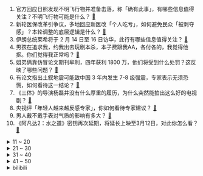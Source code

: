 1. 官方回应日照发现不明飞行物并准备击落，称「确有此事」，有哪些信息值得关注？不明飞行物可能是什么？ [:link:](https://www.zhihu.com/question/583594930)
2. 新轮医保改革引争议，多地回应新医改「个人吃亏」，如何避免民众「被剥夺感」？本轮调整的底层逻辑是什么？ [:link:](https://www.zhihu.com/question/583560461)
3. 伊朗总统莱希将于 2 月 14 日至 16 日访华，此行有哪些信息值得关注？ [:link:](https://www.zhihu.com/question/583563822)
4. 男孩在追求我，约我出去玩剧本杀，本子费跟我AA，各付各的，我觉得他抠。你们觉得我正常吗？ [:link:](https://www.zhihu.com/question/581989296)
5. 姐弟俩靠仿冒论文期刊牟利，四年获利 1800 万，他们将受到什么处罚？这反映了哪些问题？ [:link:](https://www.zhihu.com/question/583613698)
6. 有论文指出土叙地震可能致中国 3 年内发生 7-8 级强震，专家表示无须恐慌，如何看待这一结论？ [:link:](https://www.zhihu.com/question/583555107)
7. 《三体》的导演杨磊并没有什么厚重的履历，为什么突然能拍出这么好的电视剧？ [:link:](https://www.zhihu.com/question/582218358)
8. 央视评「年轻人越来越反感专家」，你如何看待专家建议？ [:link:](https://www.zhihu.com/question/582958215)
9. 男人戴不戴手表对气质的影响有多大？ [:link:](https://www.zhihu.com/question/451932206)
10. 《阿凡达2：水之道》密钥再次延期，将延长上映至3月12日，对此你怎么看？ [:link:](https://www.zhihu.com/question/583374712)
<details>
<summary>11 ~ 20</summary>

11. 如何评价演员张颂文？ [:link:](https://www.zhihu.com/question/581615044)
12. “师范热”还会持续多久？ [:link:](https://www.zhihu.com/question/552345598)
13. 沙溢在电影《流浪地球 2》中的演技如何？ [:link:](https://www.zhihu.com/question/582402771)
14. 某财经博主因苹果期货走跌决定卖苹果现货，交割 1500 吨后滞销，交易对手是百亿私募，如何看待此事？ [:link:](https://www.zhihu.com/question/583360820)
15. 广西南宁房贷年龄期限可延长至 80 岁，这一规定是否适当？可能会遇到哪些现实问题？ [:link:](https://www.zhihu.com/question/583579872)
16. 原神里为什么没有用来测试技能的木桩？ [:link:](https://www.zhihu.com/question/583592536)
17. 有哪些装修设计是花钱买教训？ [:link:](https://www.zhihu.com/question/389427209)
18. 如果你有孩子，你会教育她人性本善还是人性本恶？ [:link:](https://www.zhihu.com/question/577468063)
19. 要原谅曾经伤害过自己的人吗？ [:link:](https://www.zhihu.com/question/583505226)
20. 捐精会不会加大未来出现近亲结婚的概率？ [:link:](https://www.zhihu.com/question/33255871)
</details>
<details>
<summary>21 ~ 30</summary>

21. 为什么《狂飙》里面的录音笔毁不掉? [:link:](https://www.zhihu.com/question/583044554)
22. 情人节期间女性预订酒店金额比男性高近 3 成， 且女性用户比男性用户更愿意为浪漫买单，如何看待此事? [:link:](https://www.zhihu.com/question/583551894)
23. 电影《黑豹 2》上映 4 天总票房破 5000 万，如何评价这部电影？ [:link:](https://www.zhihu.com/question/583273431)
24. 为什么二战末期大量德军会选择向美军投降，而不是脱下军装回到家乡呢？ [:link:](https://www.zhihu.com/question/517551648)
25. 男子高铁上抽烟致列车减速停站，家属称「他又没有杀人，至于吗」，后续如何处理？这起到什么警示作用？ [:link:](https://www.zhihu.com/question/583170276)
26. 如何评价《中国奇谭》第八集《玉兔》? [:link:](https://www.zhihu.com/question/579004908)
27. 女工人干活时在厕所 5 分钟产子，夫妻双方均未察觉怀孕，如何看待此事？怎样从医学角度分析？ [:link:](https://www.zhihu.com/question/582956082)
28. 华为表示「在与 ChatGPT 相关的大模型领域早有布局，正通过建立联合体推动产业化」，透露哪些信息？ [:link:](https://www.zhihu.com/question/583147981)
29. 国台办称「由于民进党当局阻挡，大陆吊唁星云法师代表团无法赴台 」，对台当局这一行为如何评价？ [:link:](https://www.zhihu.com/question/583347028)
30. 中国有哪些容易读错的姓氏? [:link:](https://www.zhihu.com/question/31367219)
</details>
<details>
<summary>31 ~ 40</summary>

31. 美国俄亥俄州火车脱轨，引发大火并泄漏有害气体，事故发生的原因可能有哪些？ [:link:](https://www.zhihu.com/question/582748475)
32. 持续一年不吃中国菜，你会抓狂吗？ [:link:](https://www.zhihu.com/question/344293653)
33. 如何通过 ChatGPT 进行商业变现？ [:link:](https://www.zhihu.com/question/582662959)
34. 面试的时候，考官看中的是你的能力还是学历？ [:link:](https://www.zhihu.com/question/582517168)
35. 米哈游新作《崩坏：星穹铁道》是否有成为现象级的潜质？ [:link:](https://www.zhihu.com/question/531184369)
36. 网传广西南宁房贷年龄期限可延长至 80 岁，多家银行回应「确有其事」，哪些信息值得关注？ [:link:](https://www.zhihu.com/question/583571587)
37. 大学生存钱旅游必要吗？ [:link:](https://www.zhihu.com/question/583098091)
38. 诸葛亮为什么放着王平不用，非用马谡守街亭呢？ [:link:](https://www.zhihu.com/question/583318174)
39. 你们家里用过最久的电器有多旧？ [:link:](https://www.zhihu.com/question/581915655)
40. 美国联邦政府债务规模触及 31.4 万亿美元上限，美国政府可以无限举债吗？ [:link:](https://www.zhihu.com/question/583556624)
</details>
<details>
<summary>41 ~ 50</summary>

41. 任泽平回应建议「降低法定婚龄到 18 岁」有误读，并非必须 18 岁结婚，而是还权于民，如何评价？ [:link:](https://www.zhihu.com/question/583551829)
42. 拍星空时，焦距为什么是要无限远往回一点而不是直接对到无限远？ [:link:](https://www.zhihu.com/question/582697522)
43. 加拿大称美军战机于 11 日在加领空击落「飞行物」，有哪些值得关注的信息？ [:link:](https://www.zhihu.com/question/583547744)
44. chatgpt会颠覆网文行业嘛？ [:link:](https://www.zhihu.com/question/582276511)
45. 曾经的「留守儿童」成为年轻一代务工者，自己「辛苦一点也要带孩子出去」，如何看待这代人的选择？ [:link:](https://www.zhihu.com/question/582971445)
46. 「二胎儿童」将迎来「入学潮」，多地发布 2023 年中小学学位预警，哪些信息值得关注？ [:link:](https://www.zhihu.com/question/583646196)
47. 22-23 赛季法甲摩纳哥 3:1 巴黎圣日耳曼，如何评价这场比赛？ [:link:](https://www.zhihu.com/question/583505928)
48. ChatGPT 的「创作」是否有著作权？版权又该归谁？法律角度如何解读？ [:link:](https://www.zhihu.com/question/583485787)
49. 昆虫演化真的符合进化论吗？ [:link:](https://www.zhihu.com/question/583142351)
50. 钱和幸福有关系吗？ [:link:](https://www.zhihu.com/question/583071821)
</details><details>
<summary>bilibili</summary>

1. 我们复刻了一道米其林三星招牌菜！ [:link:](//www.bilibili.com/video/BV1V84y1V7En)
2. 中国富豪大换血，十大富豪，你还认识谁？ [:link:](//www.bilibili.com/video/BV1hs4y1e7LV)
3. “我觉得他在占便宜”好人被枪指着，已经是常态 [:link:](//www.bilibili.com/video/BV1dM411Y7Uj)
4. 一杆进七个！当九球天后遇上高速摄影机，谁会更胜一筹？ [:link:](//www.bilibili.com/video/BV1rT411Q7DN)
5. 糖果、果冻、小药片......“黑心毒贩”货源大揭秘 >> [:link:](//www.bilibili.com/video/BV1Kv4y1t7cW)
6. 给流浪猫制作冬季大型饮水器 [:link:](//www.bilibili.com/video/BV1y8411T7h5)
7. 《崩坏：星穹铁道》白露角色PV——「天干物燥」 [:link:](//www.bilibili.com/video/BV1n84y1G7HE)
8. 【猛男版】新宝岛丨竖屏重制，史诗级更新 [:link:](//www.bilibili.com/video/BV1314y1c7gh)
9. 鹅鸭傻 [:link:](//www.bilibili.com/video/BV1Q14y1F7B2)
10. 老MC玩家的热爱岂是你网易能代理的?! [:link:](//www.bilibili.com/video/BV1rd4y1n7Hc)
<details>
<summary>11 ~ 20</summary>

11. 朋友永远都是游戏最高“配置” [:link:](//www.bilibili.com/video/BV15D4y1K7cC)
12. 专业偷子 [:link:](//www.bilibili.com/video/BV1584y1V7uM)
13. 这 是......转 生 大 肠 [:link:](//www.bilibili.com/video/BV13Y411i7ii)
14. “花儿为什么那样红？” [:link:](//www.bilibili.com/video/BV1RY411v7WM)
15. 汉服在国外，给外国人体验汉服 [:link:](//www.bilibili.com/video/BV1jR4y1B7tW)
16. 跳着健康健身的阳康比心舞，心情无比畅通比❤ [:link:](//www.bilibili.com/video/BV18G4y1N7h7)
17. 我们花费五年时间收集打磨，感受这召唤师操作的大气磅礴与刀尖舞蹈吧！ [:link:](//www.bilibili.com/video/BV1uA411z7XC)
18. 放眼综艺界是炸裂的程度！10个艺人种地半年的奇葩综艺《种地吧》 [:link:](//www.bilibili.com/video/BV1us4y1e7Bw)
19. 我把经典游戏都速通了一遍？？ [:link:](//www.bilibili.com/video/BV1RR4y1z7Hv)
20. 叠 甲 圣 经 [:link:](//www.bilibili.com/video/BV1hM411Y7XL)
</details>
<details>
<summary>21 ~ 30</summary>

21. 《官  宣》 [:link:](//www.bilibili.com/video/BV1T84y1V7Tz)
22. 夏叔是什么级别的厨师？ [:link:](//www.bilibili.com/video/BV11A411B7nw)
23. 他一元中满命，我一抽送寿命 3 [:link:](//www.bilibili.com/video/BV14T411Q7PB)
24. 拒绝答辩，吃点好的！漫威零差评佳作《马面雷神》 [:link:](//www.bilibili.com/video/BV1VG4y1K7Nu)
25. “可惜了，这么过瘾的台词再也没有了！” [:link:](//www.bilibili.com/video/BV1Rv4y147Fm)
26. 乱世腾龙、再造河山，土耳其国父：凯末尔【历史调研室37】 [:link:](//www.bilibili.com/video/BV18d4y1J7W3)
27. 是的，我们有一个私生女 [:link:](//www.bilibili.com/video/BV1a8411T7Ld)
28. 【vlog】我们应该是全网第一个拥有形象代言人的频道了！ [:link:](//www.bilibili.com/video/BV1ov4y147mH)
29. 我给自己的免费游戏做了个外挂！ [:link:](//www.bilibili.com/video/BV12G4y1U7CL)
30. 【原神动画】这玩意比神之眼好用多了 [:link:](//www.bilibili.com/video/BV1Rj411K7n5)
</details>
<details>
<summary>31 ~ 40</summary>

31. 美国最贵牛排店VS最便宜牛排！！价格相差40倍，值得吗？ [:link:](//www.bilibili.com/video/BV19Y411v778)
32. 硬件攻击 我的世界永恒的MC生存 二周目EP15 [:link:](//www.bilibili.com/video/BV1fY411v7EN)
33. 今天店里来了一位并不受欢迎的客人，是谁穿过大雨？又是谁留在童年.. [:link:](//www.bilibili.com/video/BV1HT411R7Zq)
34. “你已经证明了你的决心，那么，也让你见证一下我的意志吧” [:link:](//www.bilibili.com/video/BV1X54y1N75y)
35. 【定格动画】爆肝挑战地表最重组合金刚藏玩阁冲云霄终极大合体 [:link:](//www.bilibili.com/video/BV1pR4y1q7XH)
36. 这游戏总不能是个音游吧？ [:link:](//www.bilibili.com/video/BV1bY411i7kR)
37. 【4K60FPS】火星哥Bruno Mars《Uptown Funk》神级现场！真的这么丝滑吗 [:link:](//www.bilibili.com/video/BV1WT411Q7Nx)
38. 【基德】土叙地震全面报告：天灾叠加人祸，双标的救援 [:link:](//www.bilibili.com/video/BV1cs4y1e7ty)
39. 【时代少年团】《乌托邦少年》欢乐小卡游戏 [:link:](//www.bilibili.com/video/BV1kv4y1477Q)
40. 恶到必除 [:link:](//www.bilibili.com/video/BV15s4y1e73M)
</details>
<details>
<summary>41 ~ 50</summary>

41. 【原神剧场】空的恋爱摇摆~！ [:link:](//www.bilibili.com/video/BV11G4y1N7KZ)
42. 【探店又被拒？？？前后双标】448元 广州保利洲际酒店 [:link:](//www.bilibili.com/video/BV17s4y1e7XH)
43. 单车独闯黑龙江，轮胎报废跑了两个县城也没买到，摸黑在路边雪地露营 [:link:](//www.bilibili.com/video/BV1ZR4y1q7qM)
44. 如何用面包车，跑赢GTR？ [:link:](//www.bilibili.com/video/BV1z8411T7Tx)
45. 他为保护邮件安全，与劫匪搏斗，手筋被砍断，头骨被打破…… [:link:](//www.bilibili.com/video/BV1h8411T7Gv)
46. 4J车厘子有多大？你买的车厘子缩水了吗？【慧小媛】 [:link:](//www.bilibili.com/video/BV1mD4y1A7GN)
47. 没错，这里就是我的家乡：京海市。 [:link:](//www.bilibili.com/video/BV1484y1V7wb)
48. “读孙子兵法,品启强人生” [:link:](//www.bilibili.com/video/BV1MG4y1S7cm)
49. 本来挺喜欢塑料小人的 [:link:](//www.bilibili.com/video/BV1bM411Y7Xz)
50. 【学医致用】瘦了60斤后，终于明白怎么才瘦的快了！I 看了这个视频让你暴瘦10斤！ [:link:](//www.bilibili.com/video/BV1c14y1c74u)
</details>
<details>
<summary>51 ~ 60</summary>

51. 校长是懂针对的 [:link:](//www.bilibili.com/video/BV1FM411P7ta)
52. 想做我高启强的baby吗？ [:link:](//www.bilibili.com/video/BV1mD4y1A76T)
53. 【鱼肉肉】（鸡）极乐净土 [:link:](//www.bilibili.com/video/BV18R4y1q7Ua)
54. 我打你行.    别人骂你不行.        -赵德柱 [:link:](//www.bilibili.com/video/BV1yT411R7Uf)
55. 超硬核解析！菩萨变美女的考验，佛道两家的顶级博弈 [:link:](//www.bilibili.com/video/BV1Fe4y1w7ue)
56. 当开锁的遇上卖锁的 [:link:](//www.bilibili.com/video/BV1fM4y1D7kY)
57. 小手一指 rap开始  反向变身  返璞归真 [:link:](//www.bilibili.com/video/BV1ZM411Y7sD)
58. 我们在一起啦！ [:link:](//www.bilibili.com/video/BV1jx4y1V7hH)
59. 评分7.4！回光返照or同行衬托！诚实吐槽柯南M25万圣节的新娘！ [:link:](//www.bilibili.com/video/BV16A411m7Mx)
60. 等等..！猜拳好像不是用脚玩的吧！？.. [:link:](//www.bilibili.com/video/BV1nM4y1Q7Hw)
</details>
<details>
<summary>61 ~ 70</summary>

61. 【纪念唐小强】谨以此片，纪念陪伴了我们五季的唐大哥 [:link:](//www.bilibili.com/video/BV1a54y1N7Cr)
62. 在自律和自觉中选择了自尽 [:link:](//www.bilibili.com/video/BV1Yv4y1477X)
63. 中国小伙震碎韩娱？我从来没看过这么好笑的综艺！ [:link:](//www.bilibili.com/video/BV1TG4y1K72A)
64. 三个女人联手，改写欧洲历史！《叶卡捷琳娜》P4 [:link:](//www.bilibili.com/video/BV1bT411R7DU)
65. 【不齐舞团】⚡新 宝 岛⚡叔叔版 久等了~ [:link:](//www.bilibili.com/video/BV1H54y1N7ck)
66. 我拍了个全B站画质最差劲的视频 [:link:](//www.bilibili.com/video/BV1te4y1P75r)
67. 试吃冰岛腌海雀！臭味秒杀鲱鱼罐头！到底有多恐怖？ [:link:](//www.bilibili.com/video/BV1ZM4y1D7G9)
68. 全程爆燃！四首连弹，定有你喜欢的燃曲！Lose Control，精卫，cure for me ，Empty Love超燃吉他改编！ [:link:](//www.bilibili.com/video/BV1nA411B78E)
69. 张楚岚内心独白直接封神！“我就是要你们亲手送走陈朵…”【一人之下5】 [:link:](//www.bilibili.com/video/BV1k8411u78z)
70. 南方人和北方人互换饮食是什么体验？ [:link:](//www.bilibili.com/video/BV1me4y1A7LK)
</details>
<details>
<summary>71 ~ 80</summary>

71. 眼睛里的绿宝石 [:link:](//www.bilibili.com/video/BV18y4y1Q7uF)
72. 耗时十年！全世界首发！中国JO厨独立制作《JOJO的奇妙冒险》1-6部所有OP中文版 完结纪念 [:link:](//www.bilibili.com/video/BV13G4y1K7aw)
73. 17年怀孕11次！顶级女艺术家，背后有多辛酸？！【透明的她04】 [:link:](//www.bilibili.com/video/BV1d54y1N7zR)
74. 这碗拉面真变态！没有面条全是菜？ [:link:](//www.bilibili.com/video/BV1Dd4y1J7xr)
75. 【散人】神作！浪漫悬疑《海市蜃楼之馆》 千年悲剧与救赎（已更新至P4） [:link:](//www.bilibili.com/video/BV1Wx4y1V7TC)
76. 这样做出来的方便面也太美味了吧！ [:link:](//www.bilibili.com/video/BV1ed4y1J7Tr)
77. 告诉老默，我想吃原味鸡了 [:link:](//www.bilibili.com/video/BV1oA411B7q6)
78. “就喜欢这种有病的猫！” [:link:](//www.bilibili.com/video/BV1Jd4y1J7My)
79. 没事儿别在海边许愿，万一它就实现了呢 [:link:](//www.bilibili.com/video/BV1y84y1G7eF)
80. 他带着超越自我使命感，游走在死亡边缘，拯救无数生命。 [:link:](//www.bilibili.com/video/BV1TG4y1K7zs)
</details>
<details>
<summary>81 ~ 90</summary>

81. 一场饭局带你经略什么叫不懂事！！ [:link:](//www.bilibili.com/video/BV1o54y1P7AT)
82. 挑战让我爸cos我喜欢的角色：瓦尔特·杨 [:link:](//www.bilibili.com/video/BV1eM4y1Q7cA)
83. 最“短命”的网红小吃，曾经排队疯抢，如今怎么样了？？？ [:link:](//www.bilibili.com/video/BV1M24y1q7Mp)
84. 看几遍都觉得好笑哈哈哈哈 [:link:](//www.bilibili.com/video/BV1Bj411M7bz)
85. 有你在身边多乐趣 [:link:](//www.bilibili.com/video/BV16M411v7EL)
86. 夜深人静！来一块香喷喷的大棒骨吧！【小傲想吃饭5#】 [:link:](//www.bilibili.com/video/BV1hT411Q78J)
87. 400块买了个神之眼 [:link:](//www.bilibili.com/video/BV1GM411Y7FP)
88. 大堂经理遭遇史上最大打击 [:link:](//www.bilibili.com/video/BV1Q24y1W7ns)
89. 光镊的原理：光为啥可以困住粒子？ [:link:](//www.bilibili.com/video/BV1Gj411T7TC)
90. 小伙用小石子抖出二次元人物画像 [:link:](//www.bilibili.com/video/BV1ZD4y1A7j1)
</details>
<details>
<summary>91 ~ 100</summary>

91. 《 西 楚 高 达 》 [:link:](//www.bilibili.com/video/BV1Sj411P7Wj)
92. 被狗撵上树了该怎么办？在线等  急！！！ [:link:](//www.bilibili.com/video/BV1cT411Q7FG)
93. 【我独自成神】一口气看到爽！集结众神！决战末世！ [:link:](//www.bilibili.com/video/BV1Jv4y147Bc)
94. 耗时432小时，我终于零氪通关了造梦西游3！ [:link:](//www.bilibili.com/video/BV1J54y1N7fb)
95. “终于明白这剧凭啥封神了，这台词也太顶了！” [:link:](//www.bilibili.com/video/BV1WR4y1q7Pj)
96. 芬兰家人被中式千层蜜枣酥惊到目瞪口呆！荷花酥枣花酥美到迷糊！新旗袍长衫惊艳出场拍不停！咸甜汤圆大战！ [:link:](//www.bilibili.com/video/BV1NG4y1P7cA)
97. 这张脸是不是退圈了啊？！笑死…原来他们在古早剧里也曾惊艳过的！！ [:link:](//www.bilibili.com/video/BV1a84y1V7dH)
98. 僵尸：给植物一点小小的震撼！ [:link:](//www.bilibili.com/video/BV1LG4y1S7zm)
99. 12块钱自助东北盒饭,半夜十点人山人海! 美女一口气吃三碗! [:link:](//www.bilibili.com/video/BV1fD4y1A75q)
100. 神里绫华 花时来信 [:link:](//www.bilibili.com/video/BV1gD4y1K7Zd)
</details></details>